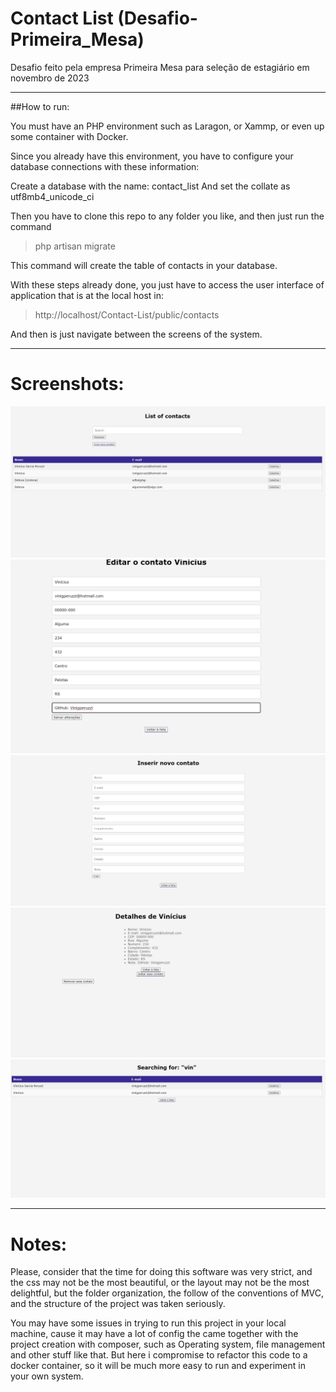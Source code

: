 # Contact List (Desafio-Primeira_Mesa)
Desafio feito pela empresa Primeira Mesa para seleção de estagiário em novembro de 2023

---

##How to run:


You must have an PHP environment such as Laragon, or Xammp, or even up some container with Docker.<br>

Since you already have this environment, you have to configure your database connections with these information:

Create a database with the name: contact_list
And set the collate as utf8mb4_unicode_ci


Then you have to clone this repo to any folder you like, and then just run the command

>php artisan migrate

This command will create the table of contacts in your database.

With these steps already done, you just have to access the user interface of application that is at the local host in:

>http://localhost/Contact-List/public/contacts

And then is just navigate between the screens of the system.

---
# Screenshots:

![main Page](./Screenshots/main.png)
![Edit Page](./Screenshots/edit.png)
![Creation Page](./Screenshots/insert.png)
![details Page](./Screenshots/details.png)
![Searching Page](./Screenshots/search.png)

---
# Notes:

Please, consider that the time for doing this software was very strict, and the css may not be the most beautiful, or the layout may not be the most delightful, but the folder organization, the follow of the conventions of MVC, and the structure of the project was taken seriously.

You may have some issues in trying to run this project in your local machine, cause it may have a lot of config the came together with the project creation with composer, such as
Operating system, file management and other stuff like that. But here i compromise to refactor this code to a docker container, so it will be much more easy to run and experiment in your own system.
